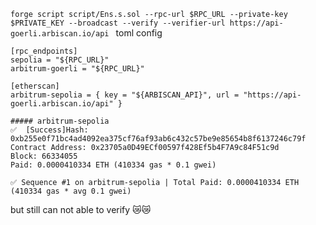 `forge script script/Ens.s.sol --rpc-url $RPC_URL --private-key $PRIVATE_KEY --broadcast --verify --verifier-url https://api-goerli.arbiscan.io/api
`
toml config

```
[rpc_endpoints]
sepolia = "${RPC_URL}"
arbitrum-goerli = "${RPC_URL}"

[etherscan]
arbitrum-sepolia = { key = "${ARBISCAN_API}", url = "https://api-goerli.arbiscan.io/api" }

```

```
##### arbitrum-sepolia
✅  [Success]Hash: 0xb255e0f71bc4ad4092ea375cf76af93ab6c432c57be9e85654b8f6137246c79f
Contract Address: 0x23705a0D49ECf00597f428Ef5b4F7A9c84F51c9d
Block: 66334055
Paid: 0.0000410334 ETH (410334 gas * 0.1 gwei)

✅ Sequence #1 on arbitrum-sepolia | Total Paid: 0.0000410334 ETH (410334 gas * avg 0.1 gwei)
```

but still can not able to verify 😿😿
